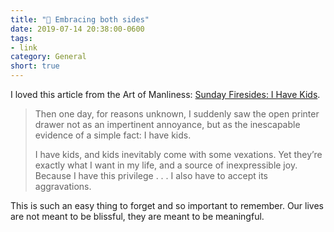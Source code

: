```yaml
---
title: "🔗 Embracing both sides"
date: 2019-07-14 20:38:00-0600
tags:
- link
category: General
short: true
---
```


I loved this article from the Art of Manliness: [Sunday Firesides: I Have Kids](https://www.artofmanliness.com/articles/sunday-firesides-i-have-kids/).

> Then one day, for reasons unknown, I suddenly saw the open printer drawer not as an impertinent annoyance, but as the inescapable evidence of a simple fact: I have kids.   
> 
> I have kids, and kids inevitably come with some vexations. Yet they’re exactly what I want in my life, and a source of inexpressible joy. Because I have this privilege . . . I also have to accept its aggravations.

This is such an easy thing to forget and so important to remember. Our lives are not meant to be blissful, they are meant to be meaningful.